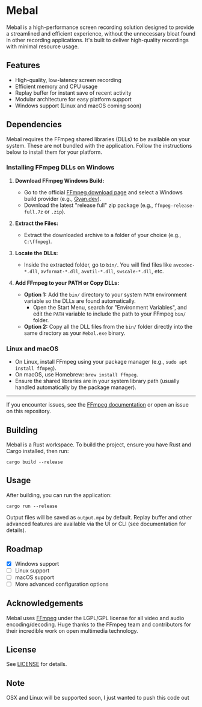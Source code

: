# Mebal

Mebal is a high-performance screen recording solution designed to provide a streamlined and efficient experience, without the unnecessary bloat found in other recording applications. It's built to deliver high-quality recordings with minimal resource usage.

## Features
- High-quality, low-latency screen recording
- Efficient memory and CPU usage
- Replay buffer for instant save of recent activity
- Modular architecture for easy platform support
- Windows support (Linux and macOS coming soon)

## Dependencies

Mebal requires the FFmpeg shared libraries (DLLs) to be available on your system. These are not bundled with the application. Follow the instructions below to install them for your platform.

### Installing FFmpeg DLLs on Windows

1. **Download FFmpeg Windows Build:**
   - Go to the official [FFmpeg download page](https://ffmpeg.org/download.html) and select a Windows build provider (e.g., [Gyan.dev](https://www.gyan.dev/ffmpeg/builds/)).
   - Download the latest "release full" zip package (e.g., `ffmpeg-release-full.7z` or `.zip`).

2. **Extract the Files:**
   - Extract the downloaded archive to a folder of your choice (e.g., `C:\ffmpeg`).

3. **Locate the DLLs:**
   - Inside the extracted folder, go to `bin/`. You will find files like `avcodec-*.dll`, `avformat-*.dll`, `avutil-*.dll`, `swscale-*.dll`, etc.

4. **Add FFmpeg to your PATH or Copy DLLs:**
   - **Option 1:** Add the `bin/` directory to your system `PATH` environment variable so the DLLs are found automatically.
     - Open the Start Menu, search for "Environment Variables", and edit the `PATH` variable to include the path to your FFmpeg `bin/` folder.
   - **Option 2:** Copy all the DLL files from the `bin/` folder directly into the same directory as your `Mebal.exe` binary.

### Linux and macOS
- On Linux, install FFmpeg using your package manager (e.g., `sudo apt install ffmpeg`).
- On macOS, use Homebrew: `brew install ffmpeg`.
- Ensure the shared libraries are in your system library path (usually handled automatically by the package manager).

---

If you encounter issues, see the [FFmpeg documentation](https://ffmpeg.org/documentation.html) or open an issue on this repository.

## Building
Mebal is a Rust workspace. To build the project, ensure you have Rust and Cargo installed, then run:

```
cargo build --release
```

## Usage
After building, you can run the application:

```
cargo run --release
```

Output files will be saved as `output.mp4` by default. Replay buffer and other advanced features are available via the UI or CLI (see documentation for details).

## Roadmap
- [x] Windows support
- [ ] Linux support
- [ ] macOS support
- [ ] More advanced configuration options

## Acknowledgements
Mebal uses [FFmpeg](https://ffmpeg.org/) under the LGPL/GPL license for all video and audio encoding/decoding. Huge thanks to the FFmpeg team and contributors for their incredible work on open multimedia technology.

## License
See [LICENSE](LICENSE) for details.

## Note
OSX and Linux will be supported soon, I just wanted to push this code out


